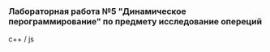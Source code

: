 <h3>Лабораторная работа №5 "Динамическое перограммирование" по предмету исследование опереций</h3>
c++ / js
